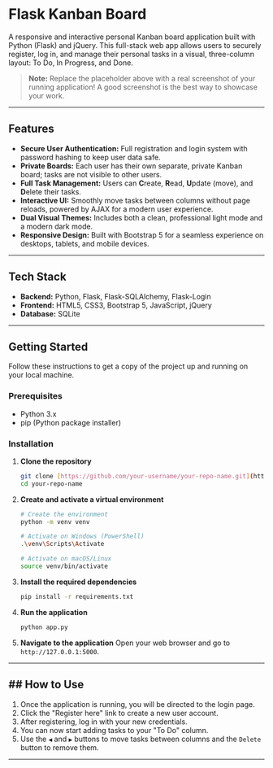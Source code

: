# Flask Kanban Board 

A responsive and interactive personal Kanban board application built with Python (Flask) and jQuery. This full-stack web app allows users to securely register, log in, and manage their personal tasks in a visual, three-column layout: To Do, In Progress, and Done.


> **Note:** Replace the placeholder above with a real screenshot of your running application! A good screenshot is the best way to showcase your work.

---

##  Features

* **Secure User Authentication:** Full registration and login system with password hashing to keep user data safe.
* **Private Boards:** Each user has their own separate, private Kanban board; tasks are not visible to other users.
* **Full Task Management:** Users can **C**reate, **R**ead, **U**pdate (move), and **D**elete their tasks.
* **Interactive UI:** Smoothly move tasks between columns without page reloads, powered by AJAX for a modern user experience.
* **Dual Visual Themes:** Includes both a clean, professional light mode and a modern dark mode.
* **Responsive Design:** Built with Bootstrap 5 for a seamless experience on desktops, tablets, and mobile devices.

---

##  Tech Stack

* **Backend:** Python, Flask, Flask-SQLAlchemy, Flask-Login
* **Frontend:** HTML5, CSS3, Bootstrap 5, JavaScript, jQuery
* **Database:** SQLite

---

##  Getting Started

Follow these instructions to get a copy of the project up and running on your local machine.

###  Prerequisites

* Python 3.x
* pip (Python package installer)

###  Installation

1.  **Clone the repository**
    ```sh
    git clone [https://github.com/your-username/your-repo-name.git](https://github.com/your-username/your-repo-name.git)
    cd your-repo-name
    ```

2.  **Create and activate a virtual environment**
    ```sh
    # Create the environment
    python -m venv venv

    # Activate on Windows (PowerShell)
    .\venv\Scripts\Activate

    # Activate on macOS/Linux
    source venv/bin/activate
    ```

3.  **Install the required dependencies**
    ```sh
    pip install -r requirements.txt
    ```

4.  **Run the application**
    ```sh
    python app.py
    ```

5.  **Navigate to the application**
    Open your web browser and go to `http://127.0.0.1:5000`.

---

## ##  How to Use

1.  Once the application is running, you will be directed to the login page.
2.  Click the "Register here" link to create a new user account.
3.  After registering, log in with your new credentials.
4.  You can now start adding tasks to your "To Do" column.
5.  Use the `◀` and `▶` buttons to move tasks between columns and the `Delete` button to remove them.

---
